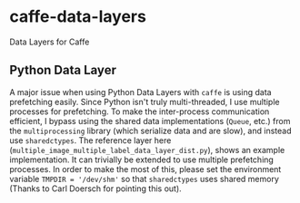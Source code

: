 # caffe-data-layers
Data Layers for Caffe

## Python Data Layer
A major issue when using Python Data Layers with `caffe` is using data prefetching easily. Since Python isn't truly multi-threaded, I use multiple processes for prefetching.
To make the inter-process communication efficient, I bypass using the shared data implementations (`Queue`, etc.) from the `multiprocessing` library (which serialize data and are slow), and instead use `sharedctypes`.
The reference layer here (`multiple_image_multiple_label_data_layer_dist.py`), shows an example implementation. It can trivially be extended to use multiple prefetching processes.
In order to make the most of this, please set the environment variable `TMPDIR = '/dev/shm'` so that `sharedctypes` uses shared memory (Thanks to Carl Doersch for pointing this out).
